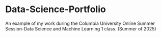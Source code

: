 # Data-Science-Portfolio
An example of my work during the Columbia University Online Summer Session-Data Science and Machine Learning 1 class. (Summer of 2025)
